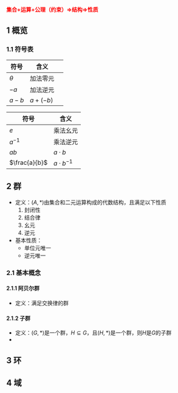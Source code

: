 <span style="color:red;font-weight:bold;">集合+运算+公理（约束）=>结构=>性质</span>
## 1 概览
### 1.1 符号表

| 符号       | 含义         |     |
| -------- | ---------- | --- |
| $\theta$ | 加法零元       |     |
| $-a$     | 加法逆元       |     |
| $a-b$    | $a + (-b)$ |     |


| 符号            | 含义               |
| ------------- | ---------------- |
| $e$           | 乘法幺元             |
| $a^{-1}$      | 乘法逆元             |
| $ab$          | $a \cdot b$      |
| $\frac{a}{b}$ | $a \cdot b^{-1}$ |

## 2 群
- 定义：$(A, *)$由集合和二元运算构成的代数结构，且满足以下性质
	1. 封闭性
	2. 结合律
	3. 幺元
	4. 逆元
- 基本性质：
	- 单位元唯一
	- 逆元唯一
### 2.1 基本概念
#### 2.1.1 阿贝尔群
- 定义：满足交换律的群
#### 2.1.2 子群
- 定义：$(G, *)$是一个群，$H \subseteq  G$，且$(H,*)$是一个群，则$H$是$G$的子群
- 
## 3 环

## 4 域
